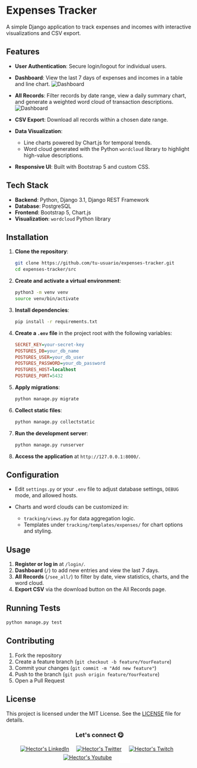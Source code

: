 # Expenses Tracker

A simple Django application to track expenses and incomes with interactive visualizations and CSV export.

## Features

* **User Authentication**: Secure login/logout for individual users.
* **Dashboard**: View the last 7 days of expenses and incomes in a table and line chart.
![Dashboard](/images/summary.png)
* **All Records**: Filter records by date range, view a daily summary chart, and generate a weighted word cloud of transaction descriptions.
![Dashboard](/images/stats.png)
* **CSV Export**: Download all records within a chosen date range.
* **Data Visualization**:

  * Line charts powered by Chart.js for temporal trends.
  * Word cloud generated with the Python `wordcloud` library to highlight high-value descriptions.
* **Responsive UI**: Built with Bootstrap 5 and custom CSS.

## Tech Stack

* **Backend**: Python, Django 3.1, Django REST Framework
* **Database**: PostgreSQL
* **Frontend**: Bootstrap 5, Chart.js
* **Visualization**: `wordcloud` Python library

## Installation

1. **Clone the repository**:

   ```bash
   git clone https://github.com/tu-usuario/expenses-tracker.git
   cd expenses-tracker/src
   ```

2. **Create and activate a virtual environment**:

   ```bash
   python3 -m venv venv
   source venv/bin/activate
   ```

3. **Install dependencies**:

   ```bash
   pip install -r requirements.txt
   ```

4. **Create a `.env` file** in the project root with the following variables:

   ```ini
   SECRET_KEY=your-secret-key
   POSTGRES_DB=your_db_name
   POSTGRES_USER=your_db_user
   POSTGRES_PASSWORD=your_db_password
   POSTGRES_HOST=localhost
   POSTGRES_PORT=5432
   ```

5. **Apply migrations**:

   ```bash
   python manage.py migrate
   ```

6. **Collect static files**:

   ```bash
   python manage.py collectstatic
   ```

7. **Run the development server**:

   ```bash
   python manage.py runserver
   ```

8. **Access the application** at `http://127.0.0.1:8000/`.

## Configuration

* Edit `settings.py` or your `.env` file to adjust database settings, `DEBUG` mode, and allowed hosts.
* Charts and word clouds can be customized in:

  * `tracking/views.py` for data aggregation logic.
  * Templates under `tracking/templates/expenses/` for chart options and styling.

## Usage

1. **Register or log in** at `/login/`.
2. **Dashboard** (`/`) to add new entries and view the last 7 days.
3. **All Records** (`/see_all/`) to filter by date, view statistics, charts, and the word cloud.
4. **Export CSV** via the download button on the All Records page.

## Running Tests

```bash
python manage.py test
```

## Contributing

1. Fork the repository
2. Create a feature branch (`git checkout -b feature/YourFeature`)
3. Commit your changes (`git commit -m "Add new feature"`)
4. Push to the branch (`git push origin feature/YourFeature`)
5. Open a Pull Request


## License
This project is licensed under the MIT License. See the [LICENSE](LICENSE) file for details.


<div align="center">
<h3 align="center">Let's connect 😋</h3>
</div>
<p align="center">
<a href="https://www.linkedin.com/in/hector-pulido-17547369/" target="blank">
<img align="center" width="30px" alt="Hector's LinkedIn" src="https://www.vectorlogo.zone/logos/linkedin/linkedin-icon.svg"/></a> &nbsp; &nbsp;
<a href="https://twitter.com/Hector_Pulido_" target="blank">
<img align="center" width="30px" alt="Hector's Twitter" src="https://www.vectorlogo.zone/logos/twitter/twitter-official.svg"/></a> &nbsp; &nbsp;
<a href="https://www.twitch.tv/hector_pulido_" target="blank">
<img align="center" width="30px" alt="Hector's Twitch" src="https://www.vectorlogo.zone/logos/twitch/twitch-icon.svg"/></a> &nbsp; &nbsp;
<a href="https://www.youtube.com/channel/UCS_iMeH0P0nsIDPvBaJckOw" target="blank">
<img align="center" width="30px" alt="Hector's Youtube" src="https://www.vectorlogo.zone/logos/youtube/youtube-icon.svg"/></a> &nbsp; &nbsp;
<a href="https://pequesoft.net/" target="blank">
<img align="center" width="30px" alt="Pequesoft website" src="https://github.com/HectorPulido/HectorPulido/blob/master/img/pequesoft-favicon.png?raw=true"/></a> &nbsp; &nbsp;
